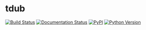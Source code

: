 # tdub

[![Build Status](https://dev.azure.com/ddavis0485/tdub/_apis/build/status/douglasdavis.tdub?branchName=master)](https://dev.azure.com/ddavis0485/tdub/_build/latest?definitionId=3&branchName=master)
[![Documentation Status](https://readthedocs.org/projects/tdub/badge/?version=latest)](https://tdub.readthedocs.io/)
[![PyPI](https://img.shields.io/pypi/v/tdub?color=teal)](https://pypi.org/project/tdub/)
[![Python Version](https://img.shields.io/pypi/pyversions/tdub)](https://pypi.org/project/tdub/)
